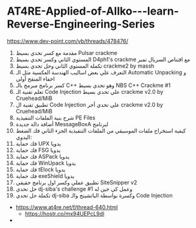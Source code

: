 # AT4RE-Applied-of-Allko---learn-Reverse-Engineering-Series

https://www.dev-point.com/vb/threads/478476/

1. مقدمة مع كسر تحدي بسيط Pulsar crackme
2. المستوي الثاني وكسر تحدي بسيط D4ph1's crackme مع اقتناص السريال نمبر
3. تكملة المستوي الثاني وحل تحدي بسيط crackme2 by massh 
4. التعرف علي بعض اساليب الهندسة العكسية مثل الـ Automatic Unpacking و اخفاء المنقح أولي 
5. كسر برنامج مبرمج بالـ C++ وهو تحدي بسيط NBS C++ Crackme #1 
6. تعلم تقنية الـ Code Injection علي تحدي بسيط crackme v2.0 by Cruehead/MiB
7. تطبيق تقنية ال Code Injection علي تحدي أخر crackme v2.0 by Cruehead/MiB
8. شرح بنية الملفات التنفيذية PE Files 
9. أضافة دالة جديدة MessageBoxA لبرنامج 
10. كيفية استخراج ملفات الموسيقي من الملفات التنفيذية
الجزء الثاني فك الضغط اليدوي:
11. فك حماية UPX يدويا
12. فك حماية FSG يدويا
13. فك حماية ASPack يدويا
14. فك حماية WinUpack يدويا
15. فك حماية tElock يدويا
16. فك حماية exeShield يدويا
17. تطبيق عملي وكسر اول برنامج حقيقي SiteSnipper v2
18. حل تحدي dj-siba's challenge #1 وعمل كي جين له
19. تكملة حل تحدي dj-siba وكسرة بواسطة الباتشينج والـ Code Injection 


* https://www.at4re.net/f/thread-640.html
  * https://hostr.co/mx94UEPcL9dl
* 
